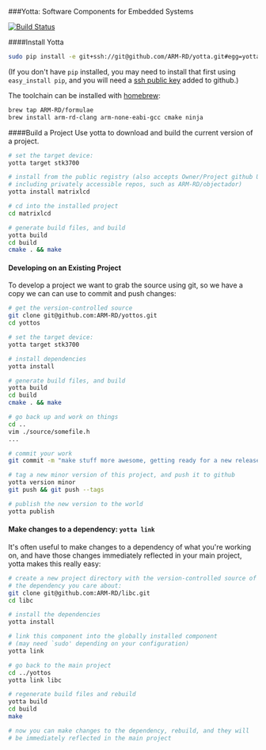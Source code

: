 ###Yotta: Software Components for Embedded Systems

[![Build Status](https://magnum.travis-ci.com/ARM-RD/yotta.svg?token=XG7YezaYG4fZCZqqBSsP&branch=master)](https://magnum.travis-ci.com/ARM-RD/yotta)

####Install Yotta
``` bash
sudo pip install -e git+ssh://git@github.com/ARM-RD/yotta.git#egg=yotta
```
(If you don't have `pip` installed, you may need to install that first using `easy_install pip`, and you will need a [ssh public key](https://help.github.com/articles/generating-ssh-keys) added to github.)  

The toolchain can be installed with [homebrew](https://github.com/ARM-RD/homebrew-formulae):
```bash
brew tap ARM-RD/formulae
brew install arm-rd-clang arm-none-eabi-gcc cmake ninja
```

####Build a Project
Use yotta to download and build the current version of a project.
```bash
# set the target device:
yotta target stk3700

# install from the public registry (also accepts Owner/Project github URLs,
# including privately accessible repos, such as ARM-RD/objectador)
yotta install matrixlcd

# cd into the installed project
cd matrixlcd

# generate build files, and build
yotta build
cd build
cmake . && make
```

#### Developing on an Existing Project
To develop a project we want to grab the source using git, so we have a copy we can can use to commit and push changes:
```bash
# get the version-controlled source
git clone git@github.com:ARM-RD/yottos.git
cd yottos

# set the target device:
yotta target stk3700

# install dependencies
yotta install

# generate build files, and build
yotta build
cd build
cmake . && make

# go back up and work on things
cd ..
vim ./source/somefile.h
...

# commit your work
git commit -m "make stuff more awesome, getting ready for a new release"

# tag a new minor version of this project, and push it to github
yotta version minor
git push && git push --tags

# publish the new version to the world
yotta publish
```

#### Make changes to a dependency: `yotta link`
It's often useful to make changes to a dependency of what you're working on, and have those changes immediately reflected in your main project, yotta makes this really easy:

```bash
# create a new project directory with the version-controlled source of
# the dependency you care about:
git clone git@github.com:ARM-RD/libc.git
cd libc

# install the dependencies
yotta install

# link this component into the globally installed component
# (may need `sudo' depending on your configuration)
yotta link

# go back to the main project
cd ../yottos
yotta link libc

# regenerate build files and rebuild
yotta build
cd build
make

# now you can make changes to the dependency, rebuild, and they will
# be immediately reflected in the main project
```


